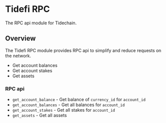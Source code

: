 # Tidefi RPC

The RPC api module for Tidechain.

## Overview

The Tidefi RPC module provides RPC api to simplify and reduce requests on the network.

- Get account balances
- Get account stakes
- Get assets

### RPC api

- `get_account_balance` - Get balance of `currency_id` for `account_id`
- `get_account_balances` - Get all balances for `account_id`
- `get_account_stakes` - Get all stakes for `account_id`
- `get_assets` - Get all assets
